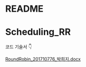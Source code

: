 # README

# Scheduling_RR

코드 기술서  👇

[RoundRobin_201710776_박희지.docx](README/RoundRobin_201710776_.docx)